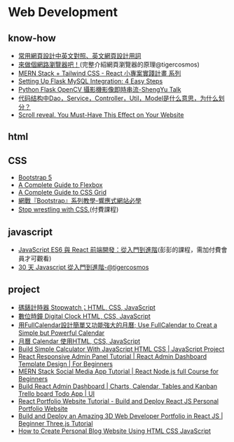 # Web Development

## know-how
- [常用網頁設計中英文對照、英文網頁設計用詞](https://www.cadiis.com.tw/blog/website-nouns-table)
- [來做個網路瀏覽器吧！](https://tigercosmos.xyz/post/2018/02/browser/browser_series_33/)(完整介紹網頁瀏覽器的原理@tigercosmos)
- [MERN Stack + Tailwind CSS - React 小專案實踐計畫 系列](https://ithelp.ithome.com.tw/users/20152502/ironman/5738)
- [Setting Up Flask MySQL Integration: 4 Easy Steps](https://hevodata.com/learn/flask-mysql/)
- [Python Flask OpenCV 攝影機影像即時串流-ShengYu Talk](https://shengyu7697.github.io/python-flask-camera-streaming/)
- [代码结构中Dao，Service，Controller，Util，Model是什么意思，为什么划分？](https://www.zhihu.com/question/58410621/answer/156868800)
- [Scroll reveal. You Must-Have This Effect on Your Website](https://youtu.be/av_p3PvrPxQ)


## html

## CSS
- [Bootstrap 5](https://getbootstrap.com/docs/5.0/getting-started/introduction/)
- [A Complete Guide to Flexbox](https://css-tricks.com/snippets/css/a-guide-to-flexbox/#flexbox-background)
- [A Complete Guide to CSS Grid](https://css-tricks.com/snippets/css/complete-guide-grid/)
- [網戰『Bootstrap』系列教學-響應式網站必學](https://youtube.com/playlist?list=PL4UYD9wGXOSIIAtTufwfzzlhO44m20LSQ)
- [Stop wrestling with CSS.](https://css-for-js.dev/)(付費課程)

## javascript
- [JavaScript ES6 與 React 前端開發：從入門到進階](https://youtube.com/playlist?list=PL-g0fdC5RMboo-XNa2DzFvYg_9QWBIos6)(彭彭的課程，需加付費會員才可觀看)
- [30 天 Javascript 從入門到進階-@tigercosmos](https://tigercosmos.xyz/post/2018/11/master_js/table/)

## project
- [碼錶計時器 Stopwatch；HTML, CSS, JavaScript](https://youtu.be/MHUfRYypvvk)
- [數位時鐘 Digital Clock HTML, CSS, JavaScript](https://youtu.be/cwytNxk4evY)
- [用FullCalendar設計簡單又功能強大的月曆; Use FullCalendar to Creat a Simple but Powerful Calendar](https://youtu.be/NRsZvNL5YEY)
- [月曆 Calendar 使用HTML, CSS, JavaScript](https://youtu.be/_bTqiNUlSL0)
- [Build Simple Calculator With JavaScript HTML CSS | JavaScript Project](https://youtu.be/HQCLzqhiT2w)
- [React Responsive Admin Panel Tutorial | React Admin Dashboard Template Design | For Beginners](https://youtu.be/K7vHoUwClaM)
- [MERN Stack Social Media App Tutorial | React Node.js full Course for Beginners](https://youtu.be/WWhgssiyfwY)
- [Build React Admin Dashboard | Charts, Calendar, Tables and Kanban Trello board Todo App | UI](https://youtu.be/eRA9cVxFams)
- [React Portfolio Website Tutorial - Build and Deploy React JS Personal Portfolio Website](https://youtu.be/Pu9I33nDeBk)
- [Build and Deploy an Amazing 3D Web Developer Portfolio in React JS | Beginner Three.js Tutorial](https://youtu.be/0fYi8SGA20k)
- [How to Create Personal Blog Website Using HTML CSS JavaScript](https://youtu.be/Pup-yi4oMfU)
